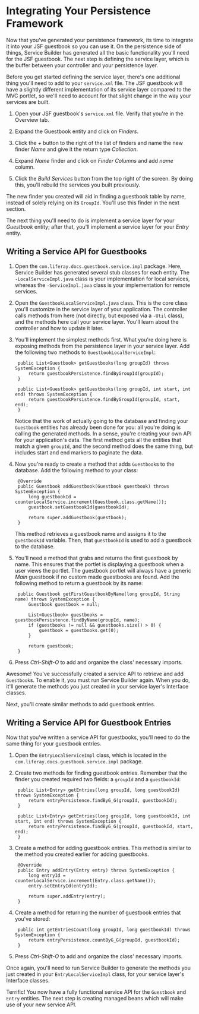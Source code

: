 # Integrating Your Persistence Framework [](id=integrating-your-persistence-framework)

Now that you've generated your persistence framework, its time to integrate it
into your JSF guestbook so you can use it. On the persistence side of things,
Service Builder has generated all the basic functionality you'll need for the
JSF guestbook. The next step is defining the service layer, which is the buffer
between your controller and your persistence layer. 

Before you get started defining the service layer, there's one additional thing
you'll need to add to your `service.xml` file. The JSF guestbook will have a
slightly different implementation of its service layer compared to the MVC
portlet, so we'll need to account for that slight change in the way your
services are built. 

1. Open your JSF guestbook's `service.xml` file. Verify that you're in the
   Overview tab. 

2. Expand the Guestbook entity and click on *Finders*. 

3. Click the *+* button to the right of the list of finders and name the new
   finder *Name* and give it the return type *Collection*. 

4. Expand *Name* finder and click on *Finder Columns* and add *name* column.

5. Click the *Build Services* button from the top right of the screen. By doing
   this, you'll rebuild the services you built previously. 

The new finder you created will aid in finding a guestbook table by name,
instead of solely relying on its `GroupId`. You'll use this finder in the next
section. 

The next thing you'll need to do is implement a service layer for your
*Guestbook* entity; after that, you'll implement a service layer for your
*Entry* entity. 

## Writing a Service API for Guestbooks [](id=writing-a-service-api-for-guestbooks)

1. Open the `com.liferay.docs.guestbook.service.impl` package. Here, Service
Builder has generated several stub classes for each entity. The
`-LocalServiceImpl.java` class is your implementation for local services,
whereas the `-ServiceImpl.java` class is your implementation for remote
services. 

2. Open the `GuestbookLocalServiceImpl.java` class. This is the core class
you'll customize in the service layer of your application. The controller calls
methods from here (not directly, but exposed via a `-Util` class), and the
methods here call your service layer. You'll learn about the controller and how
to update it later. 

3. You'll implement the simplest methods first. What you're doing here is
exposing methods from the persistence layer in your service layer. Add the
following two methods to `GuestbookLocalServiceImpl`:

        public List<Guestbook> getGuestbooks(long groupId) throws SystemException {
            return guestbookPersistence.findByGroupId(groupId);
        }

        public List<Guestbook> getGuestbooks(long groupId, int start, int end) throws SystemException {
            return guestbookPersistence.findByGroupId(groupId, start, end);
        }

    Notice that the work of actually going to the database and finding your
    `Guestbook` entities has already been done for you: all you're doing is
    calling the generated methods. In a sense, you're creating your own API for
    your application's data. The first method gets all the entities that match a
    given `groupId`, and the second method does the same thing, but includes
    start and end markers to paginate the data. 

4. Now you're ready to create a method that adds `Guestbook`s to the database.
   Add the following method to your class: 

        @Override
        public Guestbook addGuestbook(Guestbook guestbook) throws SystemException {
            long guestbookId = counterLocalService.increment(Guestbook.class.getName());
            guestbook.setGuestbookId(guestbookId);

            return super.addGuestbook(guestbook);
        }

    This method retrieves a guestbook name and assigns it to the `guestbookId`
    variable. Then, that `guestbookId` is used to add a guestbook to the
    database. 

5. You'll need a method that grabs and returns the first guestbook by name. This
   ensures that the portlet is displaying a guestbook when a user views the
   portlet. The guestbook portlet will always have a generic *Main* guestbook if
   no custom made guestbooks are found. Add the following method to return a
   guestbook by its name: 

        public Guestbook getFirstGuestbookByName(long groupId, String name) throws SystemException {
            Guestbook guestbook = null;

            List<Guestbook> guestbooks = guestbookPersistence.findByName(groupId, name);
            if (guestbooks != null && guestbooks.size() > 0) {
                guestbook = guestbooks.get(0);
            }

            return guestbook;
        }

6. Press *Ctrl-Shift-O* to add and organize the class' necessary imports. 

Awesome! You've successfully created a service API to retrieve and add
`Guestbook`s. To enable it, you must run Service Builder again. When you do,
it'll generate the methods you just created in your service layer's Interface
classes. 

Next, you'll create similar methods to add guestbook entries. 

## Writing a Service API for Guestbook Entries [](id=writing-a-service-api-for-guestbook-entries)

Now that you've written a service API for guestbooks, you'll need to do the same
thing for your guestbook entries. 

1. Open the `EntryLocalServiceImpl` class, which is located in the
   `com.liferay.docs.guestbook.service.impl` package. 

2. Create two methods for finding guestbook entries. Remember that the finder
   you created required two fields: a `groupId` and a `guestbookId`: 

        public List<Entry> getEntries(long groupId, long guestbookId) throws SystemException {
            return entryPersistence.findByG_G(groupId, guestbookId);
        }

        public List<Entry> getEntries(long groupId, long guestbookId, int start, int end) throws SystemException {
            return entryPersistence.findByG_G(groupId, guestbookId, start, end);
        }

3. Create a method for adding guestbook entries. This method is similar to the
   method you created earlier for adding guestbooks. 

        @Override
        public Entry addEntry(Entry entry) throws SystemException {
            long entryId = counterLocalService.increment(Entry.class.getName());
            entry.setEntryId(entryId);

            return super.addEntry(entry);
        }

4. Create a method for returning the number of guestbook entries that you've
   stored:

        public int getEntriesCount(long groupId, long guestbookId) throws SystemException {
            return entryPersistence.countByG_G(groupId, guestbookId);
        }

5. Press *Ctrl-Shift-O* to add and organize the class' necessary imports. 

Once again, you'll need to run Service Builder to generate the methods you just
created in your `EntryLocalServiceImpl` class, for your service layer's
Interface classes. 

Terrific! You now have a fully functional service API for the `Guestbook` and
`Entry` entities. The next step is creating managed beans which will make use of
your new service API. 
